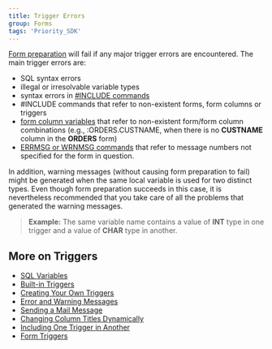 ```yaml
---
title: Trigger Errors
group: Forms
tags: 'Priority_SDK'
---
```


[Form preparation](Form-Preparation ) will fail if any major
trigger errors are encountered. The main trigger errors are:

-   SQL syntax errors
-   illegal or irresolvable variable types
-   syntax errors in [#INCLUDE
    commands](Include-Triggers )
-   #INCLUDE commands that refer to non-existent forms, form columns or
    triggers
-   [form column
    variables](SQL-Variables#Form-Column-Variables ) that
    refer to non-existent form/form column combinations (e.g.,
    :ORDERS.CUSTNAME, when there is no **CUSTNAME** column in the
    **ORDERS** form)
-   [ERRMSG or WRNMSG commands](Errors-and-Warnings )
    that refer to message numbers not specified for the form in
    question.

In addition, warning messages (without causing form preparation to fail)
might be generated when the same local variable is used for two distinct
types. Even though form preparation succeeds in this case, it is
nevertheless recommended that you take care of all the problems that
generated the warning messages.

> **Example:** The same variable name contains a value of **INT** type
> in one trigger and a value of **CHAR** type in another.

## More on Triggers 

-   [SQL Variables](SQL-Variables )
-   [Built-in Triggers](Built-in-Triggers )
-   [Creating Your Own Triggers](Creating-your-Triggers )
-   [Error and Warning Messages](Errors-and-Warnings )
-   [Sending a Mail Message](Send-Mail )
-   [Changing Column Titles
    Dynamically](Dynamic-Column-Titles )
-   [Including One Trigger in
    Another](Include-Triggers )
-   [Form Triggers](Form-Triggers )
